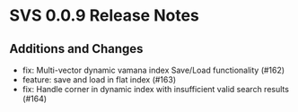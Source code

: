 # SVS 0.0.9 Release Notes

## Additions and Changes

* fix: Multi-vector dynamic vamana index Save/Load functionality (#162)
* feature: save and load in flat index (#163)
* fix: Handle corner in dynamic index with insufficient valid search results (#164)
